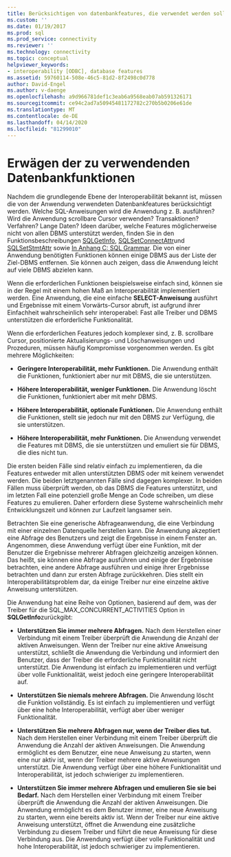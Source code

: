 ```yaml
---
title: Berücksichtigen von datenbankfeatures, die verwendet werden sollen | Microsoft Docs
ms.custom: ''
ms.date: 01/19/2017
ms.prod: sql
ms.prod_service: connectivity
ms.reviewer: ''
ms.technology: connectivity
ms.topic: conceptual
helpviewer_keywords:
- interoperability [ODBC], database features
ms.assetid: 59760114-508e-46c5-81d2-8f2498c0d778
author: David-Engel
ms.author: v-daenge
ms.openlocfilehash: a9d966781def1c3eab6a9568eab07ab591326171
ms.sourcegitcommit: ce94c2ad7a50945481172782c270b5b0206e61de
ms.translationtype: MT
ms.contentlocale: de-DE
ms.lasthandoff: 04/14/2020
ms.locfileid: "81299010"
---
```

# <a name="considering-database-features-to-use"></a>Erwägen der zu verwendenden Datenbankfunktionen
Nachdem die grundlegende Ebene der Interoperabilität bekannt ist, müssen die von der Anwendung verwendeten Datenbankfeatures berücksichtigt werden. Welche SQL-Anweisungen wird die Anwendung z. B. ausführen? Wird die Anwendung scrollbare Cursor verwenden? Transaktionen? Verfahren? Lange Daten? Ideen darüber, welche Features möglicherweise nicht von allen DBMS unterstützt werden, finden Sie in den Funktionsbeschreibungen [SQLGetInfo](../../../odbc/reference/syntax/sqlgetinfo-function.md), [SQLSetConnectAttr](../../../odbc/reference/syntax/sqlsetconnectattr-function.md)und [SQLSetStmtAttr](../../../odbc/reference/syntax/sqlsetstmtattr-function.md) sowie [In Anhang C: SQL Grammar](../../../odbc/reference/appendixes/appendix-c-sql-grammar.md). Die von einer Anwendung benötigten Funktionen können einige DBMS aus der Liste der Ziel-DBMS entfernen. Sie können auch zeigen, dass die Anwendung leicht auf viele DBMS abzielen kann.  
  
 Wenn die erforderlichen Funktionen beispielsweise einfach sind, können sie in der Regel mit einem hohen Maß an Interoperabilität implementiert werden. Eine Anwendung, die eine einfache **SELECT-Anweisung** ausführt und Ergebnisse mit einem Vorwärts-Cursor abruft, ist aufgrund ihrer Einfachheit wahrscheinlich sehr interoperabel: Fast alle Treiber und DBMS unterstützen die erforderliche Funktionalität.  
  
 Wenn die erforderlichen Features jedoch komplexer sind, z. B. scrollbare Cursor, positionierte Aktualisierungs- und Löschanweisungen und Prozeduren, müssen häufig Kompromisse vorgenommen werden. Es gibt mehrere Möglichkeiten:  
  
-   **Geringere Interoperabilität, mehr Funktionen.** Die Anwendung enthält die Funktionen, funktioniert aber nur mit DBMS, die sie unterstützen.  
  
-   **Höhere Interoperabilität, weniger Funktionen.** Die Anwendung löscht die Funktionen, funktioniert aber mit mehr DBMS.  
  
-   **Höhere Interoperabilität, optionale Funktionen.** Die Anwendung enthält die Funktionen, stellt sie jedoch nur mit den DBMS zur Verfügung, die sie unterstützen.  
  
-   **Höhere Interoperabilität, mehr Funktionen.** Die Anwendung verwendet die Features mit DBMS, die sie unterstützen und emuliert sie für DBMS, die dies nicht tun.  
  
 Die ersten beiden Fälle sind relativ einfach zu implementieren, da die Features entweder mit allen unterstützten DBMS oder mit keinem verwendet werden. Die beiden letztgenannten Fälle sind dagegen komplexer. In beiden Fällen muss überprüft werden, ob das DBMS die Features unterstützt, und im letzten Fall eine potenziell große Menge an Code schreiben, um diese Features zu emulieren. Daher erfordern diese Systeme wahrscheinlich mehr Entwicklungszeit und können zur Laufzeit langsamer sein.  
  
 Betrachten Sie eine generische Abfrageanwendung, die eine Verbindung mit einer einzelnen Datenquelle herstellen kann. Die Anwendung akzeptiert eine Abfrage des Benutzers und zeigt die Ergebnisse in einem Fenster an. Angenommen, diese Anwendung verfügt über eine Funktion, mit der Benutzer die Ergebnisse mehrerer Abfragen gleichzeitig anzeigen können. Das heißt, sie können eine Abfrage ausführen und einige der Ergebnisse betrachten, eine andere Abfrage ausführen und einige ihrer Ergebnisse betrachten und dann zur ersten Abfrage zurückkehren. Dies stellt ein Interoperabilitätsproblem dar, da einige Treiber nur eine einzelne aktive Anweisung unterstützen.  
  
 Die Anwendung hat eine Reihe von Optionen, basierend auf dem, was der Treiber für die SQL_MAX_CONCURRENT_ACTIVITIES Option in **SQLGetInfo**zurückgibt:  
  
-   **Unterstützen Sie immer mehrere Abfragen.** Nach dem Herstellen einer Verbindung mit einem Treiber überprüft die Anwendung die Anzahl der aktiven Anweisungen. Wenn der Treiber nur eine aktive Anweisung unterstützt, schließt die Anwendung die Verbindung und informiert den Benutzer, dass der Treiber die erforderliche Funktionalität nicht unterstützt. Die Anwendung ist einfach zu implementieren und verfügt über volle Funktionalität, weist jedoch eine geringere Interoperabilität auf.  
  
-   **Unterstützen Sie niemals mehrere Abfragen.** Die Anwendung löscht die Funktion vollständig. Es ist einfach zu implementieren und verfügt über eine hohe Interoperabilität, verfügt aber über weniger Funktionalität.  
  
-   **Unterstützen Sie mehrere Abfragen nur, wenn der Treiber dies tut.** Nach dem Herstellen einer Verbindung mit einem Treiber überprüft die Anwendung die Anzahl der aktiven Anweisungen. Die Anwendung ermöglicht es dem Benutzer, eine neue Anweisung zu starten, wenn eine nur aktiv ist, wenn der Treiber mehrere aktive Anweisungen unterstützt. Die Anwendung verfügt über eine höhere Funktionalität und Interoperabilität, ist jedoch schwieriger zu implementieren.  
  
-   **Unterstützen Sie immer mehrere Abfragen und emulieren Sie sie bei Bedarf.** Nach dem Herstellen einer Verbindung mit einem Treiber überprüft die Anwendung die Anzahl der aktiven Anweisungen. Die Anwendung ermöglicht es dem Benutzer immer, eine neue Anweisung zu starten, wenn eine bereits aktiv ist. Wenn der Treiber nur eine aktive Anweisung unterstützt, öffnet die Anwendung eine zusätzliche Verbindung zu diesem Treiber und führt die neue Anweisung für diese Verbindung aus. Die Anwendung verfügt über volle Funktionalität und hohe Interoperabilität, ist jedoch schwieriger zu implementieren.

